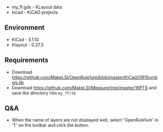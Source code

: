 - my_ff.gds - KLayout data
- kicad - KiCAD projects

## Environment

- KiCad - 5.1.10
- Klayout - 0.27.3

## Requirements

- Download https://github.com/MakeLSI/OpenRule1um/blob/master/KiCad/OR1Symbols.lib
- Download https://github.com/MakeLSI/Measure/tree/master/16PTS and save the directory into `my_ff/tb`

## Q&A

- When the name of layers are not displayed well, select 'OpenRule1um' in 'T' on the toolbar and click the button.

